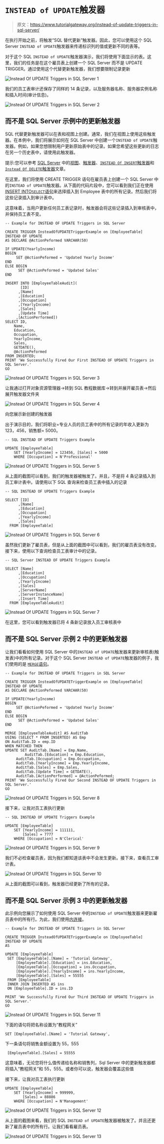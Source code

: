 # `INSTEAD of UPDATE`触发器

> 原文：<https://www.tutorialgateway.org/instead-of-update-triggers-in-sql-server/>

在执行开始之前，将触发“SQL 替代更新”触发器。因此，您可以使用这个 SQL Server `INSTEAD of UPDATE`触发器来传递标识列的值或更新不同的表等。

对于这个 SQL `INSTEAD of UPDATE`触发器演示，我们将使用下面显示的表。这里，我们的任务是在这个雇员表上创建一个 SQL Server 而不是 UPDATE TRIGGER。通过使用这个代替更新触发器，我们想要限制记录更新

![Instead Of UPDATE Triggers in SQL Server 1](img/008d2877a2c0fc901319ea2c9d18f01c.png)

我们的员工表审计还保存了同样的 14 条记录，以及服务器名称、服务器实例名称和插入时间(审计信息)。

![Instead Of UPDATE Triggers in SQL Server 2](img/ffc73eef74f3940c38f1be013e6e1f94.png)

## 而不是 SQL Server 示例中的更新触发器

SQL 代替更新触发器可以在表和视图上创建。通常，我们在视图上使用这些触发器。在本例中，我们将展示如何在 SQL Server 中创建一个`INSTEAD of UPDATE`触发器。例如，如果您想限制用户更新原始表中的记录。如果您希望这些更新的日志在另一个历史表中，请使用此触发器。

提示:您可以参考 [SQL Server](https://www.tutorialgateway.org/sql/) 中的[视图](https://www.tutorialgateway.org/views-in-sql-server/)、[触发器](https://www.tutorialgateway.org/triggers-in-sql-server/)、[`INSTEAD Of INSERT`触发器](https://www.tutorialgateway.org/instead-of-insert-triggers-in-sql-server/)和[`Instead Of DELETE`触发器](https://www.tutorialgateway.org/instead-of-delete-triggers-in-sql-server/)文章。

在这里，我们将使用 CREATE TRIGGER 语句在雇员表上创建一个 SQL Server 中的`INSTEAD of UPDATE`触发器。从下面的代码片段中，您可以看到我们正在使用 [INSERT INTO`SELECT`语句](https://www.tutorialgateway.org/sql-insert-into-select-statement/)来选择插入到 Employee 表中的所有记录。然后我们将这些记录插入到审计表中。

这意味着，当用户更新任何员工表记录时，触发器会将这些记录插入到审核表中，并保持员工表不变。

```
-- Example for INSTEAD OF UPDATE Triggers in SQL Server

CREATE TRIGGER InsteadOfUPDATETriggerExample on [EmployeeTable]
INSTEAD OF UPDATE 
AS DECLARE @ActionPeformed VARCHAR(50)

IF UPDATE(YearlyIncome)
BEGIN
     SET @ActionPeformed = 'Updated Yearly Income'
END
ELSE BEGIN
      SET @ActionPeformed = 'Updated Sales'
END

INSERT INTO [EmployeeTableAudit]( 
       [ID]
      ,[Name]
      ,[Education]
      ,[Occupation]
      ,[YearlyIncome]
      ,[Sales]
      ,[Update Time]
     ,[ActionPerformed])
SELECT ID,
	Name,
	Education,
	Occupation,
	YearlyIncome,
	Sales,
	GETDATE(),
	@ActionPeformed
FROM INSERTED;
PRINT 'We Successfully Fired Our First INSTEAD OF UPDATE Triggers in SQL Server.'
GO
```

![Instead Of UPDATE Triggers in SQL Server 3](img/979efa50bbae6f60ae1a61bb08641bd6.png)

让我通过打开对象资源管理器->转到 SQL 教程数据库->转到并展开雇员表->然后展开触发器文件夹

![Instead Of UPDATE Triggers in SQL Server 4](img/6431e8d01e852371962f5bd01ba6f257.png)

向您展示新创建的触发器

出于演示目的，我们将职业=专业人员的员工表中的所有记录的年收入更新为 123，456，销售额= 5000。

```
-- SQL INSTEAD OF UPDATE Triggers Example

UPDATE [EmployeeTable]
	SET [YearlyIncome] = 123456, [Sales] = 5000
	WHERE [Occupation] = N'Professional'
```

![Instead Of UPDATE Triggers in SQL Server 5](img/2a0bb9e6d03bdd5ad73e9f7d3c05a5f7.png)

从上面的截图可以看到，我们的触发器被触发了。并且，不是将 4 条记录插入到员工审计表中。请使用以下 SQL 查询来检查员工表中插入的记录

```
-- SQL INSTEAD OF UPDATE Triggers Example

SELECT [ID]
      ,[Name]
      ,[Education]
      ,[Occupation]
      ,[YearlyIncome]
      ,[Sales]
  FROM [EmployeeTable]

```

![Instead Of UPDATE Triggers in SQL Server 6](img/f9948a3b4c9db5dcdf7a70275155c83d.png)

虽然我们更新了雇员表，但是从上面的截图中可以看到，我们的雇员表没有改变。接下来，使用以下查询检查员工表审计中的记录。

```
-- SQL Server INSTEAD OF UPDATE Triggers Example

SELECT [Name]
      ,[Education]
      ,[Occupation]
      ,[YearlyIncome]
      ,[Sales]
      ,[ServerName]
      ,[ServerInstanceName]
      ,[Insert Time]
  FROM [EmployeeTableAudit]
```

![Instead Of UPDATE Triggers in SQL Server 7](img/ce72d633f78e09ef862fc58c57359554.png)

在这里，您可以看到触发器已将 4 条新记录放入员工审核表中

## 而不是 SQL Server 示例 2 中的更新触发器

让我们看看如何使用 SQL Server 中的`INSTEAD of UPDATE`触发器来更新审核表(触发表)中的所有记录。对于这个 SQL Server `INSTEAD of UPDATE`触发器的例子，我们使用的是 [`MERGE`语句](https://www.tutorialgateway.org/sql-merge-statement/)。

```
-- Example for INSTEAD OF UPDATE Triggers in SQL Server

CREATE TRIGGER InsteadOfUPDATETriggerExample on [EmployeeTable]
INSTEAD OF UPDATE 
AS DECLARE @ActionPeformed VARCHAR(50)

IF UPDATE(YearlyIncome)
BEGIN
     SET @ActionPeformed = 'Updated Yearly Income'
END
ELSE BEGIN
      SET @ActionPeformed = 'Updated Sales'
END

MERGE [EmployeeTableAudit] AS AuditTab
USING (SELECT * FROM INSERTED) AS Emp
ON AuditTab.ID = emp.ID
WHEN MATCHED THEN
UPDATE SET AuditTab.[Name] = Emp.Name, 
         AuditTab.[Education] = Emp.Education, 
	 AuditTab.[Occupation] = Emp.Occupation,
	 AuditTab.[YearlyIncome] = Emp.YearlyIncome, 
	 AuditTab.[Sales] = Emp.Sales, 
	 AuditTab.[Update Time] = GETDATE(), 
	 AuditTab.[ActionPerformed] = @ActionPeformed;
PRINT 'We Successfully Fired Our Second INSTEAD OF UPDATE Triggers in SQL Server.'
GO
```

![Instead Of UPDATE Triggers in SQL Server 8](img/f013e4101ad0e0cdd3ac996ebf82d520.png)

接下来，让我对员工表执行更新

```
-- SQL INSTEAD OF UPDATE Triggers Example

UPDATE [EmployeeTable]
	SET [YearlyIncome] = 111111, 
	    [Sales] = 7777
	WHERE [Occupation] = N'Clerical'
```

![Instead Of UPDATE Triggers in SQL Server 9](img/ae3e8a66ffbde5436b65be2e0ea3d60e.png)

我们不必检查雇员表，因为我们都知道该表中不会发生更新。接下来，查看员工审计表。

![Instead Of UPDATE Triggers in SQL Server 10](img/f8fd2e4428b6036077fd76663518c1df.png)

从上面的截图可以看到，触发器已经更新了所有的记录。

## 而不是 SQL Server 示例 3 中的更新触发器

此示例向您展示了如何使用 SQL Server 中的`INSTEAD of UPDATE`触发器来更新雇员表中的所有行。为此，我们使用[内连接](https://www.tutorialgateway.org/sql-inner-join/)。

```
-- Example for INSTEAD OF UPDATE Triggers in SQL Server

CREATE TRIGGER InsteadOfUPDATETriggerExample on [EmployeeTable]
INSTEAD OF UPDATE 
AS 

UPDATE [EmployeeTable] 
 SET [EmployeeTable].[Name] = 'Tutorial Gateway', 
     [EmployeeTable].[Education] = ins.Education,
     [EmployeeTable].[Occupation] = ins.Occupation,
     [EmployeeTable].[YearlyIncome] = ins.YearlyIncome,
     [EmployeeTable].[Sales] = 55555
 FROM [EmployeeTable] 
 INNER JOIN INSERTED AS ins
 ON [EmployeeTable].ID = ins.ID 

PRINT 'We Successfully Fired Our Third INSTEAD OF UPDATE Triggers in SQL Server.'
GO
```

![Instead Of UPDATE Triggers in SQL Server 11](img/9f0d304953eeb8308356d522ee96b565.png)

下面的语句将把名称设置为“教程网关”

```
SET [EmployeeTable].[Name] = 'Tutorial Gateway',
```

下一条语句将销售金额设置为 55，555

```
 [EmployeeTable].[Sales] = 55555
```

这意味着，无论您将什么值传递给名称和销售列，Sql Server 中的更新触发器都将插入“教程网关”和 55，555。或者你可以说，触发器会覆盖这些值

接下来，让我对员工表执行更新

```
UPDATE [EmployeeTable]
	SET [YearlyIncome] = 999999, 
	    [Sales] = 88886
	WHERE [Occupation] = N'Management'
```

![Instead Of UPDATE Triggers in SQL Server 12](img/4bb4a13834c0c06ae8c3cb8a6a462f9c.png)

从上面的截图来看，我们的 SQL `INSTEAD of UPDATE`触发器被触发了。并且还更新了雇员表中的所有行。让我们看看雇员表。

![Instead Of UPDATE Triggers in SQL Server 13](img/d89b1a61c39da1eb11a785cdf3323c87.png)